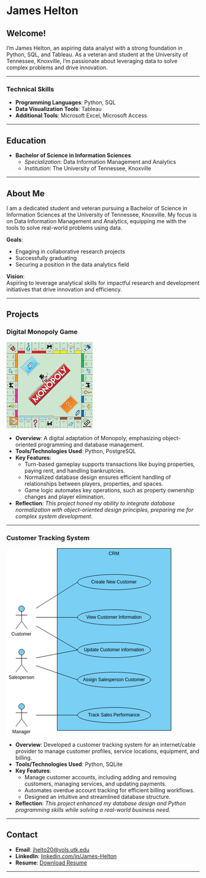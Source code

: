 # James Helton

## Welcome!
I’m James Helton, an aspiring data analyst with a strong foundation in Python, SQL, and Tableau. As a veteran and student at the University of Tennessee, Knoxville, I’m passionate about leveraging data to solve complex problems and drive innovation.

---

### **Technical Skills**  
- **Programming Languages**: Python, SQL  
- **Data Visualization Tools**: Tableau  
- **Additional Tools**: Microsoft Excel, Microsoft Access  

---

## Education  
- **Bachelor of Science in Information Sciences**  
  - *Specialization*: Data Information Management and Analytics  
  - *Institution*: The University of Tennessee, Knoxville  

---

## About Me  
I am a dedicated student and veteran pursuing a Bachelor of Science in Information Sciences at the University of Tennessee, Knoxville. My focus is on Data Information Management and Analytics, equipping me with the tools to solve real-world problems using data.  

**Goals**:  
- Engaging in collaborative research projects  
- Successfully graduating  
- Securing a position in the data analytics field  

**Vision**:  
Aspiring to leverage analytical skills for impactful research and development initiatives that drive innovation and efficiency.  

---

## Projects  

### **Digital Monopoly Game**  
![Monopoly Game](assets/img/project2.jpg)  
- **Overview**: A digital adaptation of Monopoly, emphasizing object-oriented programming and database management.  
- **Tools/Technologies Used**: Python, PostgreSQL  
- **Key Features**:  
  - Turn-based gameplay supports transactions like buying properties, paying rent, and handling bankruptcies.  
  - Normalized database design ensures efficient handling of relationships between players, properties, and spaces.  
  - Game logic automates key operations, such as property ownership changes and player elimination.  
- **Reflection**: *This project honed my ability to integrate database normalization with object-oriented design principles, preparing me for complex system development.*

---

### **Customer Tracking System**  
![Customer Tracking System](assets/img/project1.png)  
- **Overview**: Developed a customer tracking system for an internet/cable provider to manage customer profiles, service locations, equipment, and billing.  
- **Tools/Technologies Used**: Python, SQLite  
- **Key Features**:  
  - Manage customer accounts, including adding and removing customers, managing services, and updating payments.  
  - Automates overdue account tracking for efficient billing workflows.  
  - Designed an intuitive and streamlined database structure.  
- **Reflection**: *This project enhanced my database design and Python programming skills while solving a real-world business need.*

---

## Contact  
- **Email**: [jhelto20@vols.utk.edu](mailto:jhelto20@vols.utk.edu)  
- **LinkedIn**: [linkedin.com/in/James-Helton](https://www.linkedin.com/in/james-helton-267407216)  
- **Resume**: [Download Resume](https://docs.google.com/document/d/1-cPNhIXG-PDNATGf0yfN34NSq-wKiCoMMea-0pMaUPE/edit?usp=sharing)  

---


